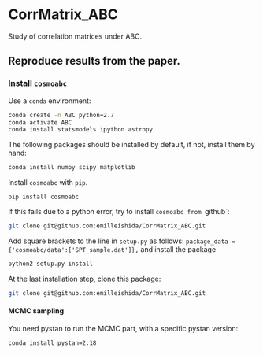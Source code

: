 # CorrMatrix_ABC
Study of correlation matrices under ABC.

## Reproduce results from the paper.

### Install ```cosmoabc```

Use a `conda` environment:
```bash
conda create -n ABC python=2.7
conda activate ABC
conda install statsmodels ipython astropy
```

The following packages should be installed by default, if not, install them by hand:
```bash
conda install numpy scipy matplotlib
```

Install `cosmoabc` with `pip`.
```
pip install cosmoabc
```
If this fails due to a python error, try to install `cosmoabc from `github`:
```bash
git clone git@github.com:emilleishida/CorrMatrix_ABC.git
```
Add square brackets to the line in `setup.py` as follows:
`package_data = {'cosmoabc/data':['SPT_sample.dat']},`
and install the package
```bash
python2 setup.py install
```

At the last installation step, clone this package:
```bash
git clone git@github.com:emilleishida/CorrMatrix_ABC.git
```

#### MCMC sampling

You need pystan to run the MCMC part, with a specific pystan version:
```bash
conda install pystan=2.18
```
